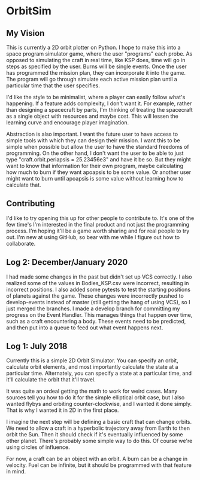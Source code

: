 # OrbitSim
## My Vision
This is currently a 2D orbit plotter on Python. 
I hope to make this into a space program simulator game, where the user "programs" each probe. As opposed to simulating the craft in real time, like KSP does, time will go in steps as specified by the user. Burns will be single events. Once the user has programmed the mission plan, they can incorporate it into the game. The program will go through simulate each active mission plan until a particular time that the user specifies. 

I'd like the style to be minimalist, where a player can easily follow what's happening. If a feature adds complexity, I don't want it. For example, rather than designing a spacecraft by parts, I'm thinking of treating the spacecraft as a single object with resources and maybe cost. This will lessen the learning curve and encourage player imagination.

Abstraction is also important. I want the future user to have access to simple tools with which they can design their mission. I want this to be simple when possible but allow the user to have the standard freedoms of programming. On the other hand, I don't want the user to be able to just type "craft.orbit.periapsis = 25.23456e3" and have it be so. But they might want to know that information for their own program, maybe calculating how much to burn if they want apoapsis to be some value. Or another user might want to burn until apoapsis is some value without learning how to calculate that.

## Contributing
I'd like to try opening this up for other people to contribute to. It's one of the few time's I'm interested in the final product and not just the programming process. I'm hoping it'll be a game worth sharing and for real people to try out.
I'm new at using GitHub, so bear with me while I figure out how to collaborate.

## Log 2: December/January 2020
  I had made some changes in the past but didn't set up VCS correctly. I also realized some of the values in Bodies_KSP.csv were incorrect, resulting in incorrect positions. I also added some pytests to test the starting positions of planets against the game. These changes were incorrectly pushed to develop-events instead of master (still getting the hang of using VCS), so I just merged the branches.
  I made a develop branch for committing my progress on the Event Handler. This manages things that happen over time, such as a craft encountering a body. These events need to be predicted, and then put into a queue to feed out what event happens next.

## Log 1: July 2018
Currently this is a simple 2D Orbit Simulator. You can specify an orbit, calculate orbit elements, and most importantly calculate the state at a particular time. Alternately, you can specify a state at a particular time, and it'll calculate the orbit that it'll travel. 

It was quite an ordeal getting the math to work for weird cases. Many sources tell you how to do it for the simple elliptical orbit case, but I also wanted flybys and orbiting counter-clockwise, and I wanted it done simply. That is why I wanted it in 2D in the first place.

I imagine the next step will be defining a basic craft that can change orbits. We need to allow a craft in a hyperbolic trajectory away from Earth to then orbit the Sun. Then it should check if it's eventually influenced by some other planet. There's probably some simple way to do this. Of course we're using circles of influence. 

For now, a craft can be an object with an orbit. A burn can be a change in velocity. Fuel can be infinite, but it should be programmed with that feature in mind.
